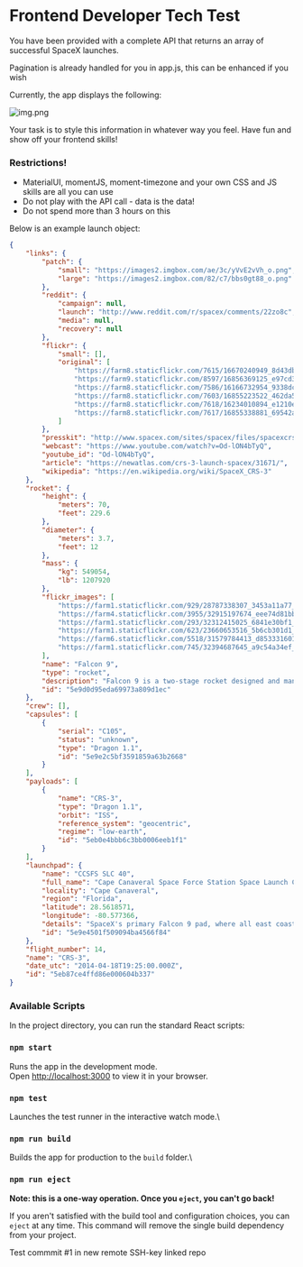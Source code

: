 # Frontend Developer Tech Test

You have been provided with a complete API that returns an array of successful SpaceX launches.

Pagination is already handled for you in app.js, this can be enhanced if you wish

Currently, the app displays the following:

![img.png](img.png)

Your task is to style this information in whatever way you feel.  Have fun and show off your frontend skills!

### Restrictions!

 - MaterialUI, momentJS, moment-timezone and your own CSS and JS skills are all you can use
 - Do not play with the API call - data is the data!
 - Do not spend more than 3 hours on this

Below is an example launch object:

```json
{
    "links": {
        "patch": {
            "small": "https://images2.imgbox.com/ae/3c/yVvE2vVh_o.png",
            "large": "https://images2.imgbox.com/82/c7/bbs0gt88_o.png"
        },
        "reddit": {
            "campaign": null,
            "launch": "http://www.reddit.com/r/spacex/comments/22zo8c",
            "media": null,
            "recovery": null
        },
        "flickr": {
            "small": [],
            "original": [
                "https://farm8.staticflickr.com/7615/16670240949_8d43db0e36_o.jpg",
                "https://farm9.staticflickr.com/8597/16856369125_e97cd30ef7_o.jpg",
                "https://farm8.staticflickr.com/7586/16166732954_9338dc859c_o.jpg",
                "https://farm8.staticflickr.com/7603/16855223522_462da54e84_o.jpg",
                "https://farm8.staticflickr.com/7618/16234010894_e1210ec300_o.jpg",
                "https://farm8.staticflickr.com/7617/16855338881_69542a2fa9_o.jpg"
            ]
        },
        "presskit": "http://www.spacex.com/sites/spacex/files/spacexcrs-3_presskit_042014.pdf",
        "webcast": "https://www.youtube.com/watch?v=Od-lON4bTyQ",
        "youtube_id": "Od-lON4bTyQ",
        "article": "https://newatlas.com/crs-3-launch-spacex/31671/",
        "wikipedia": "https://en.wikipedia.org/wiki/SpaceX_CRS-3"
    },
    "rocket": {
        "height": {
            "meters": 70,
            "feet": 229.6
        },
        "diameter": {
            "meters": 3.7,
            "feet": 12
        },
        "mass": {
            "kg": 549054,
            "lb": 1207920
        },
        "flickr_images": [
            "https://farm1.staticflickr.com/929/28787338307_3453a11a77_b.jpg",
            "https://farm4.staticflickr.com/3955/32915197674_eee74d81bb_b.jpg",
            "https://farm1.staticflickr.com/293/32312415025_6841e30bf1_b.jpg",
            "https://farm1.staticflickr.com/623/23660653516_5b6cb301d1_b.jpg",
            "https://farm6.staticflickr.com/5518/31579784413_d853331601_b.jpg",
            "https://farm1.staticflickr.com/745/32394687645_a9c54a34ef_b.jpg"
        ],
        "name": "Falcon 9",
        "type": "rocket",
        "description": "Falcon 9 is a two-stage rocket designed and manufactured by SpaceX for the reliable and safe transport of satellites and the Dragon spacecraft into orbit.",
        "id": "5e9d0d95eda69973a809d1ec"
    },
    "crew": [],
    "capsules": [
        {
            "serial": "C105",
            "status": "unknown",
            "type": "Dragon 1.1",
            "id": "5e9e2c5bf3591859a63b2668"
        }
    ],
    "payloads": [
        {
            "name": "CRS-3",
            "type": "Dragon 1.1",
            "orbit": "ISS",
            "reference_system": "geocentric",
            "regime": "low-earth",
            "id": "5eb0e4bbb6c3bb0006eeb1f1"
        }
    ],
    "launchpad": {
        "name": "CCSFS SLC 40",
        "full_name": "Cape Canaveral Space Force Station Space Launch Complex 40",
        "locality": "Cape Canaveral",
        "region": "Florida",
        "latitude": 28.5618571,
        "longitude": -80.577366,
        "details": "SpaceX's primary Falcon 9 pad, where all east coast Falcon 9s launched prior to the AMOS-6 anomaly. Previously used alongside SLC-41 to launch Titan rockets for the US Air Force, the pad was heavily damaged by the AMOS-6 anomaly in September 2016. It returned to flight with CRS-13 on December 15, 2017, boasting an upgraded throwback-style Transporter-Erector modeled after that at LC-39A.",
        "id": "5e9e4501f509094ba4566f84"
    },
    "flight_number": 14,
    "name": "CRS-3",
    "date_utc": "2014-04-18T19:25:00.000Z",
    "id": "5eb87ce4ffd86e000604b337"
}

```

### Available Scripts

In the project directory, you can run the standard React scripts:

### `npm start`

Runs the app in the development mode.\
Open [http://localhost:3000](http://localhost:3000) to view it in your browser.

### `npm test`

Launches the test runner in the interactive watch mode.\

### `npm run build`

Builds the app for production to the `build` folder.\

### `npm run eject`

**Note: this is a one-way operation. Once you `eject`, you can't go back!**

If you aren't satisfied with the build tool and configuration choices, you can `eject` at any time. This command will remove the single build dependency from your project.

Test commmit #1 in new remote SSH-key linked repo